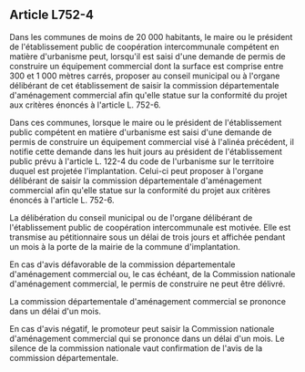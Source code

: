 Article L752-4
----
Dans les communes de moins de 20 000 habitants, le maire ou le président de
l'établissement public de coopération intercommunale compétent en matière
d'urbanisme peut, lorsqu'il est saisi d'une demande de permis de construire un
équipement commercial dont la surface est comprise entre 300 et 1 000 mètres
carrés, proposer au conseil municipal ou à l'organe délibérant de cet
établissement de saisir la commission départementale d'aménagement commercial
afin qu'elle statue sur la conformité du projet aux critères énoncés à l'article
L. 752-6.

Dans ces communes, lorsque le maire ou le président de l'établissement public
compétent en matière d'urbanisme est saisi d'une demande de permis de construire
un équipement commercial visé à l'alinéa précédent, il notifie cette demande
dans les huit jours au président de l'établissement public prévu à l'article L.
122-4 du code de l'urbanisme sur le territoire duquel est projetée
l'implantation. Celui-ci peut proposer à l'organe délibérant de saisir la
commission départementale d'aménagement commercial afin qu'elle statue sur la
conformité du projet aux critères énoncés à l'article L. 752-6.

La délibération du conseil municipal ou de l'organe délibérant de
l'établissement public de coopération intercommunale est motivée. Elle est
transmise au pétitionnaire sous un délai de trois jours et affichée pendant un
mois à la porte de la mairie de la commune d'implantation.

En cas d'avis défavorable de la commission départementale d'aménagement
commercial ou, le cas échéant, de la Commission nationale d'aménagement
commercial, le permis de construire ne peut être délivré.

La commission départementale d'aménagement commercial se prononce dans un délai
d'un mois.

En cas d'avis négatif, le promoteur peut saisir la Commission nationale
d'aménagement commercial qui se prononce dans un délai d'un mois. Le silence de
la commission nationale vaut confirmation de l'avis de la commission
départementale.
